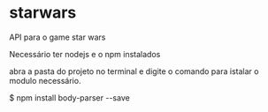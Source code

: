 # starwars
API para o game star wars

Necessário ter nodejs e o npm instalados

abra a pasta do projeto no terminal 
e digite o comando para istalar o modulo necessário.

$ npm install body-parser --save

